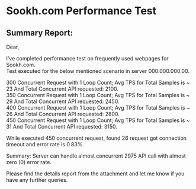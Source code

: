 
# Sookh.com Performance Test

## Summary Report:
Dear,  
  
I’ve completed performance test on frequently used webpages for Sookh.com.  
Test executed for the below mentioned scenario in server 000.000.000.00.  
  
300 Concurrent Request with 1 Loop Count; Avg TPS for Total Samples is ~ 23 And Total Concurrent API requested: 2100.  
350 Concurrent Request with 1 Loop Count; Avg TPS for Total Samples is ~ 29 And Total Concurrent API requested: 2450.  
400 Concurrent Request with 1 Loop Count; Avg TPS for Total Samples is ~ 26 And Total Concurrent API requested: 2800.  
450 Concurrent Request with 1 Loop Count; Avg TPS for Total Samples is ~ 31 And Total Concurrent API requested: 3150.  
  
While executed 450 concurrent request, found 26 request got connection timeout and error rate is 0.83%.  
  
Summary: Server can handle almost concurrent 2975 API call with almost zero (0) error rate.  

Please find the details report from the attachment and  let me know if you have any further queries. 


